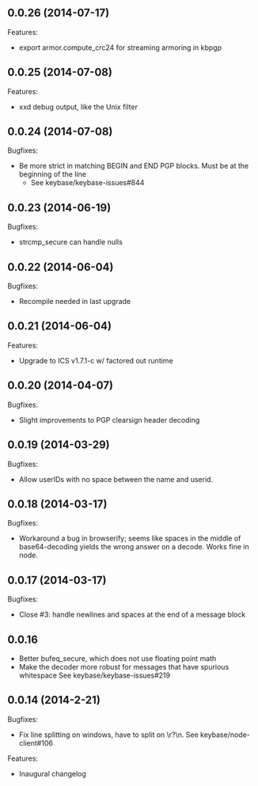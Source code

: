## 0.0.26 (2014-07-17)

Features:

  - export armor.compute_crc24 for streaming armoring in kbpgp

## 0.0.25 (2014-07-08)

Features:

  - xxd debug output, like the Unix filter

## 0.0.24 (2014-07-08)

Bugfixes:

  - Be more strict in matching BEGIN and END PGP blocks.  Must be
    at the beginning of the line
     - See keybase/keybase-issues#844

## 0.0.23 (2014-06-19)

Bugfixes:

  - strcmp_secure can handle nulls

## 0.0.22 (2014-06-04)

Bugfixes:

  - Recompile needed in last upgrade

## 0.0.21 (2014-06-04)

Features:

  - Upgrade to ICS v1.7.1-c w/ factored out runtime

## 0.0.20 (2014-04-07)

Bugfixes:

  - Slight improvements to PGP clearsign header decoding

## 0.0.19 (2014-03-29)

Bugfixes:

  - Allow userIDs with no space between the name and userid.

## 0.0.18 (2014-03-17)

Bugfixes:

  - Workaround a bug in browserify; seems like spaces in the middle of base64-decoding
    yields the wrong answer on a decode.  Works fine in node.

## 0.0.17 (2014-03-17)

Bugfixes:

  - Close #3: handle newlines and spaces at the end of a message block

## 0.0.16 

  - Better bufeq_secure, which does not use floating point math
  - Make the decoder more robust for messages that have spurious whitespace
    See keybase/keybase-issues#219

## 0.0.14 (2014-2-21)

Bugfixes:

  - Fix line splitting on windows, have to split on \r?\n.
    See keybase/node-client#106

Features:

  - Inaugural changelog
